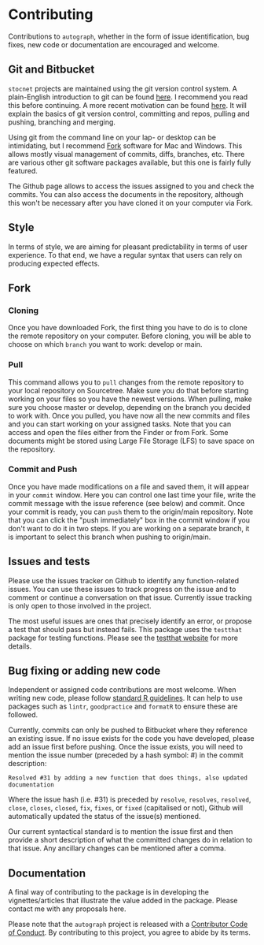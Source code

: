 # Contributing

Contributions to `autograph`, 
whether in the form of issue identification, bug fixes, new code or documentation 
are encouraged and welcome.

## Git and Bitbucket

`stocnet` projects are maintained using the git version control system.
A plain-English introduction to git can be found [here](https://blog.red-badger.com/2016/11/29/gitgithub-in-plain-english).
I recommend you read this before continuing. 
A more recent motivation can be found [here](https://www.r-bloggers.com/2024/04/git-gud-version-control-best-practices/).
It will explain the basics of git version control, committing and repos, pulling and pushing,
branching and merging.

Using git from the command line on your lap- or desktop can be intimidating,
but I recommend [Fork](https://git-fork.com) software for Mac and Windows.
This allows mostly visual management of commits, diffs, branches, etc.
There are various other git software packages available, but this one is fairly fully featured.

The Github page allows to access the issues assigned to you and check the commits.
You can also access the documents in the repository, 
although this won't be necessary after you have cloned it on your computer via Fork.

## Style

In terms of style, we are aiming for pleasant predictability in terms of user experience.
To that end, we have a regular syntax that users can rely on producing expected effects.

## Fork

### Cloning
Once you have downloaded Fork, the first thing you have to do is to 
clone the remote repository on your computer. 
Before cloning, you will be able to choose on which `branch` you want to work: 
develop or main. 

### Pull 
This command allows you to `pull` changes from the remote repository to your local repository on Sourcetree.
Make sure you do that before starting working on your files so you have the newest versions. 
When pulling, make sure you choose master or develop, 
depending on the branch you decided to work with. 
Once you pulled, you have now all the new commits and files and 
you can start working on your assigned tasks.
Note that you can access and open the files either from the Finder or from Fork. 
Some documents might be stored using Large File Storage (LFS) to save space on the repository. 

### Commit and Push

Once you have made modifications on a file and saved them, it will appear in your `commit` window. 
Here you can control one last time your file, write the commit message with the 
issue reference (see below) and commit. 
Once your commit is ready, you can `push` them to the origin/main repository.
Note that you can click the "push immediately" box in the commit window 
if you don't want to do it in two steps. 
If you are working on a separate branch, 
it is important to select this branch when pushing to origin/main.

## Issues and tests

Please use the issues tracker on Github to identify any function-related issues.
You can use these issues to track progress on the issue and 
to comment or continue a conversation on that issue.
Currently issue tracking is only open to those involved in the project.

The most useful issues are ones that precisely identify an error,
or propose a test that should pass but instead fails.
This package uses the `testthat` package for testing functions.
Please see the [testthat website](https://testthat.r-lib.org) for more details.

## Bug fixing or adding new code

Independent or assigned code contributions are most welcome.
When writing new code, please follow 
[standard R guidelines](https://www.r-bloggers.com/🖊-r-coding-style-guide/). 
It can help to use packages such as `lintr`, `goodpractice` and `formatR` 
to ensure these are followed.

Currently, commits can only be pushed to Bitbucket where they reference an existing issue.
If no issue exists for the code you have developed, please add an issue first before pushing.
Once the issue exists, you will need to mention the issue number (preceded by a hash symbol: #)
in the commit description:

``` Resolved #31 by adding a new function that does things, also updated documentation ```

Where the issue hash (i.e. #31) is preceded by
`resolve`, `resolves`, `resolved`, `close`, `closes`, `closed`, `fix`, `fixes`, or `fixed`
(capitalised or not),
Github will automatically updated the status of the issue(s) mentioned.

Our current syntactical standard is to mention the issue first and then 
provide a short description of what the committed changes do 
in relation to that issue.
Any ancillary changes can be mentioned after a comma.

## Documentation

A final way of contributing to the package is in developing the 
vignettes/articles that illustrate the value added in the package. 
Please contact me with any proposals here.

Please note that the `autograph` project is released with a 
[Contributor Code of Conduct](CODE_OF_CONDUCT.md). 
By contributing to this project, you agree to abide by its terms.

